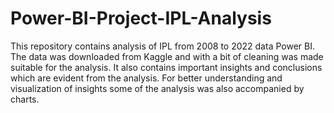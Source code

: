 # Power-BI-Project-IPL-Analysis
This repository contains analysis of IPL from 2008 to 2022 data Power BI. The data was downloaded from Kaggle and with a bit of cleaning was made suitable for the analysis. It also contains important insights and conclusions which are evident from the analysis. For better understanding and visualization of insights some of the analysis was also accompanied by charts.
